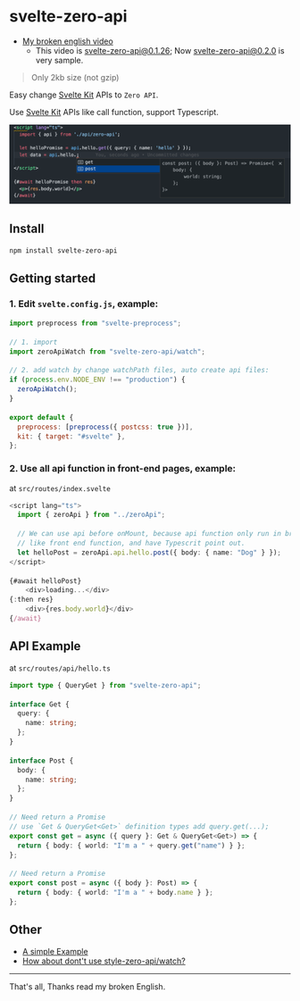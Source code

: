 # svelte-zero-api

- [My broken english video](https://youtu.be/v2cYbPPfGNo)
  - This video is svelte-zero-api@0.1.26; Now svelte-zero-api@0.2.0 is very sample.

> Only 2kb size (not gzip)

Easy change [Svelte Kit](https://kit.svelte.dev/) APIs to `Zero API`.

Use [Svelte Kit](https://kit.svelte.dev/) APIs like call function, support Typescript.

![](./zero-api.png)

## Install

```bash
npm install svelte-zero-api
```

## Getting started

### 1. Edit `svelte.config.js`, example:

```js
import preprocess from "svelte-preprocess";

// 1. import
import zeroApiWatch from "svelte-zero-api/watch";

// 2. add watch by change watchPath files, auto create api files:
if (process.env.NODE_ENV !== "production") {
  zeroApiWatch();
}

export default {
  preprocess: [preprocess({ postcss: true })],
  kit: { target: "#svelte" },
};
```

### 2. Use all api function in front-end pages, example:

at `src/routes/index.svelte`

```ts
<script lang="ts">
  import { zeroApi } from "../zeroApi";

  // We can use api before onMount, because api function only run in browser.
  // like front end function, and have Typescrit point out.
  let helloPost = zeroApi.api.hello.post({ body: { name: "Dog" } });
</script>

{#await helloPost}
	<div>loading...</div>
{:then res}
	<div>{res.body.world}</div>
{/await}

```

## API Example

at `src/routes/api/hello.ts`

```ts
import type { QueryGet } from "svelte-zero-api";

interface Get {
  query: {
    name: string;
  };
}

interface Post {
  body: {
    name: string;
  };
}

// Need return a Promise
// use `Get & QueryGet<Get>` definition types add query.get(...);
export const get = async ({ query }: Get & QueryGet<Get>) => {
  return { body: { world: "I'm a " + query.get("name") } };
};

// Need return a Promise
export const post = async ({ body }: Post) => {
  return { body: { world: "I'm a " + body.name } };
};
```

## Other

- [A simple Example](./example/README.md)
- [How about dont't use style-zero-api/watch?](./README-not-watch.md)

---

That's all, Thanks read my broken English.
